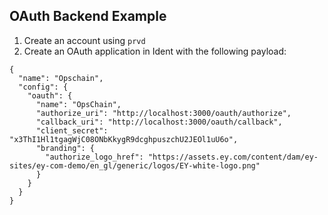 OAuth Backend Example
--

1. Create an account using `prvd`
2. Create an OAuth application in Ident with the following payload:

```
{
  "name": "Opschain",
  "config": {
    "oauth": {
      "name": "OpsChain",
      "authorize_uri": "http://localhost:3000/oauth/authorize",
      "callback_uri": "http://localhost:3000/oauth/callback",
      "client_secret": "x3ThI1Hl1tgagWjC08ONbKkygR9dcghpuszchU2JEOl1uU6o",
      "branding": {
        "authorize_logo_href": "https://assets.ey.com/content/dam/ey-sites/ey-com-demo/en_gl/generic/logos/EY-white-logo.png"
      }
    }
  }
}
```
